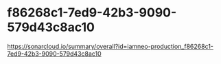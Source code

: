 # f86268c1-7ed9-42b3-9090-579d43c8ac10
https://sonarcloud.io/summary/overall?id=iamneo-production_f86268c1-7ed9-42b3-9090-579d43c8ac10

